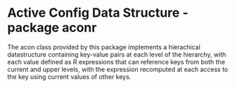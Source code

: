 # Active Config Data Structure - package aconr

The acon class provided by this package implements a hierachical datastructure
containing key-value pairs at each level of the hierarchy, with
each value defined as R expressions that can reference keys from both the current
and upper levels, with the expression recomputed at each access to the key using
current values of other keys.
